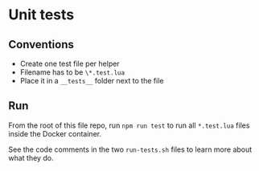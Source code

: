 # Unit tests

## Conventions

- Create one test file per helper
- Filename has to be `\*.test.lua`
- Place it in a `__tests__` folder next to the file

## Run

From the root of this file repo, run `npm run test` to run all `*.test.lua` files inside the Docker container.

See the code comments in the two `run-tests.sh` files to learn more about what they do.
